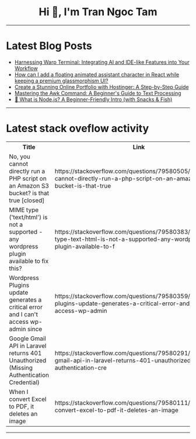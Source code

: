 <h1 align="center">Hi 👋, I'm Tran Ngoc Tam</h1>

---

# Latest Blog Posts 
<!-- BLOG-POST-LIST:START -->
- [Harnessing Warp Terminal: Integrating AI and IDE-like Features into Your Workflow](https://dev.to/omriluz1/harnessing-warp-terminal-integrating-ai-and-ide-like-features-into-your-workflow-4ed3)
- [How can I add a floating animated assistant character in React while keeping a premium glassmorphism UI?](https://dev.to/miguel_zimmermiguelitos/how-can-i-add-a-floating-animated-assistant-character-in-react-while-keeping-a-premium-1o54)
- [Create a Stunning Online Portfolio with Hostinger: A Step-by-Step Guide](https://dev.to/minimadesk_gpl/create-a-stunning-online-portfolio-with-hostinger-a-step-by-step-guide-1c72)
- [Mastering the Awk Command: A Beginner&#39;s Guide to Text Processing](https://dev.to/minimadesk_gpl/mastering-the-awk-command-a-beginners-guide-to-text-processing-3n36)
- [🍕 What is Node.js? A Beginner-Friendly Intro &lpar;with Snacks &amp; Fish&rpar;](https://dev.to/learn_with_santosh/what-is-nodejs-a-beginner-friendly-intro-with-snacks-fish-1fob)
<!-- BLOG-POST-LIST:END -->

---

# Latest stack oveflow activity
<table>
  <tr><th>Title</th><th>Link</th></tr>
  <!-- STACKOVERFLOW:START --><tr><td>No, you cannot directly run a PHP script on an Amazon S3 bucket? is that true [closed]</td><td>https://stackoverflow.com/questions/79580505/no-you-cannot-directly-run-a-php-script-on-an-amazon-s3-bucket-is-that-true</td></tr><tr><td>MIME type &lpar;&#39;text/html&#39;&rpar; is not a supported - any wordpress plugin available to fix this?</td><td>https://stackoverflow.com/questions/79580383/mime-type-text-html-is-not-a-supported-any-wordpress-plugin-available-to-f</td></tr><tr><td>Wordpress Plugins update generates a critical error and I can&#39;t access wp-admin since</td><td>https://stackoverflow.com/questions/79580359/wordpress-plugins-update-generates-a-critical-error-and-i-cant-access-wp-admin</td></tr><tr><td>Google Gmail API in Laravel returns 401 Unauthorized &lpar;Missing Authentication Credential&rpar;</td><td>https://stackoverflow.com/questions/79580291/google-gmail-api-in-laravel-returns-401-unauthorized-missing-authentication-cre</td></tr><tr><td>When I convert Excel to PDF, it deletes an image</td><td>https://stackoverflow.com/questions/79580111/when-i-convert-excel-to-pdf-it-deletes-an-image</td></tr><!-- STACKOVERFLOW:END -->
</table>

---


